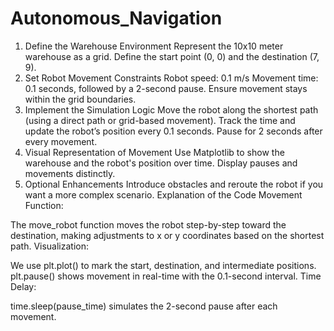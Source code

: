 # Autonomous_Navigation
1. Define the Warehouse Environment
Represent the 10x10 meter warehouse as a grid.
Define the start point (0, 0) and the destination (7, 9).
2. Set Robot Movement Constraints
Robot speed: 0.1 m/s
Movement time: 0.1 seconds, followed by a 2-second pause.
Ensure movement stays within the grid boundaries.
3. Implement the Simulation Logic
Move the robot along the shortest path (using a direct path or grid-based movement).
Track the time and update the robot’s position every 0.1 seconds.
Pause for 2 seconds after every movement.
4. Visual Representation of Movement
Use Matplotlib to show the warehouse and the robot's position over time.
Display pauses and movements distinctly.
5. Optional Enhancements
Introduce obstacles and reroute the robot if you want a more complex scenario.
Explanation of the Code
Movement Function:

The move_robot function moves the robot step-by-step toward the destination, making adjustments to x or y coordinates based on the shortest path.
Visualization:

We use plt.plot() to mark the start, destination, and intermediate positions.
plt.pause() shows movement in real-time with the 0.1-second interval.
Time Delay:

time.sleep(pause_time) simulates the 2-second pause after each movement.
